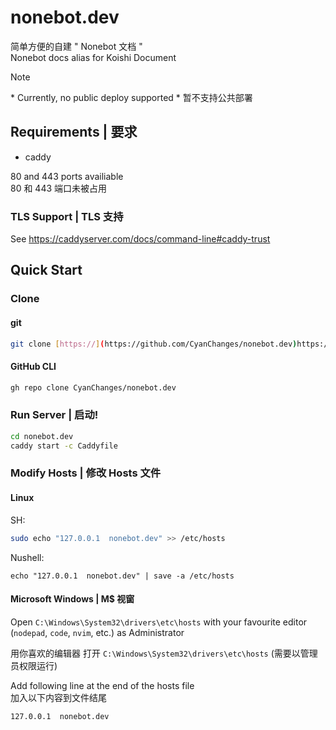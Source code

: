# nonebot.dev
简单方便的自建 " Nonebot 文档 "  
Nonebot docs alias for Koishi Document

> [!NOTE]
> \* Currently, no public deploy supported
> \* 暂不支持公共部署

## Requirements | 要求
- caddy  

80 and 443 ports availiable  
80 和 443 端口未被占用

### TLS Support | TLS 支持
See <https://caddyserver.com/docs/command-line#caddy-trust>

## Quick Start

### Clone

#### git
```sh
git clone [https://](https://github.com/CyanChanges/nonebot.dev)https://github.com/CyanChanges/nonebot.dev
```
#### GitHub CLI
```sh
gh repo clone CyanChanges/nonebot.dev
```

### Run Server | 启动!

```sh
cd nonebot.dev
caddy start -c Caddyfile
```

### Modify Hosts | 修改 Hosts 文件

#### Linux

SH:
```sh
sudo echo "127.0.0.1  nonebot.dev" >> /etc/hosts
```

Nushell:
```nu
echo "127.0.0.1  nonebot.dev" | save -a /etc/hosts
```


#### Microsoft Windows | M$ 视窗
Open `C:\Windows\System32\drivers\etc\hosts`
with your favourite editor (`nodepad`, `code`, `nvim`, etc.) as Administrator  

用你喜欢的编辑器
打开 `C:\Windows\System32\drivers\etc\hosts` (需要以管理员权限运行)

Add following line at the end of the hosts file  
加入以下内容到文件结尾
```hosts
127.0.0.1  nonebot.dev
```
